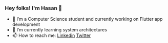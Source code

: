 ### Hey folks! I'm Hasan 👋


- 🔭 I’m a Computer Science student and currently working on Flutter app development
- 🌱 I’m currently learning system architectures
- 📫 How to reach me: 
    <a href="https://www.linkedin.com/in/hasaneke/" target="_blank">Linkedin</a>
    <a href="https://twitter.com/hasanneke" target="_blank">Twitter</a>
